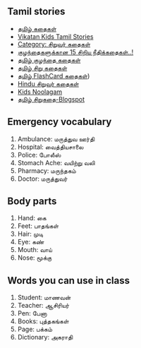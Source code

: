 ## Tamil stories

* [தமிழ் கதைகள்](http://tamilkathaigal.com/)
* [Vikatan Kids Tamil Stories](https://www.vikatan.com/collection/kids-stories)
* [Category: சிறுவர் கதைகள்](https://www.siruvarmalar.com/kids-stories)
* [குழந்தைகளுக்கான 15 சிறிய நீதிக்கதைகள்..!](https://www.momjunction.com/tamil/moral-stories-for-kids-in-tamil/)
* [தமிழ் குழந்தை கதைகள்](https://tamilkidsstory.com/)
* [தமிழ் சிறு கதைகள்](https://www.tamilsirukathaigal.com/)
* [தமிழ் FlashCard கதைகள்](https://storyweaver.org.in/search?category=Flashcards&language=Tamil&level=1&query=&sort=Relevance))
* [Hindu சிறுவர் கதைகள்](https://www.hindutamil.in/search/news/%E0%AE%9A%E0%AE%BF%E0%AE%B1%E0%AF%81%E0%AE%B5%E0%AE%B0%E0%AF%8D+%E0%AE%95%E0%AE%A4%E0%AF%88%E0%AE%95%E0%AE%B3%E0%AF%8D/)
* [Kids Noolagam](http://kids.noolagam.com/lessons/index3.asp)
* [தமிழ் சிறுகதை-Blogspot](https://tamilsirukatai.blogspot.com/)

## Emergency vocabulary

1. Ambulance: மருத்துவ ஊர்தி
1. Hospital: வைத்தியசாலை
1. Police: போலீஸ்
1. Stomach Ache: வயிற்று வலி
1. Pharmacy: மருந்தகம்
1. Doctor: மருத்துவர்

## Body parts 

1.  Hand: கை
1.  Feet: பாதங்கள்
1.  Hair: முடி
1.  Eye: கண்
1.  Mouth: வாய்
1.  Nose: மூக்கு


## Words you can use in class 

1.  Student: மாணவன்
1.  Teacher: ஆசிரியர்
1.  Pen: பேனா
1.  Books: புத்தகங்கள்
1.  Page: பக்கம்
1.  Dictionary: அகராதி